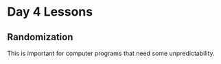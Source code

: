 # Day 4 Lessons
## Randomization 
This is important for computer programs that need some unpredictability.

